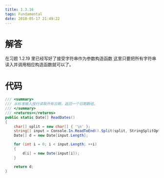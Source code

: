 ```yaml
---
title: 1.3.16
tags: Fundamental
date: 2018-05-17 21:49:22
---
```


# 解答

在习题 1.2.19 里已经写好了接受字符串作为参数构造函数
这里只要把所有字符串读入并调用相应构造函数就可以了。

# 代码

```csharp
/// <summary>
/// 从标准输入按行读取所有日期，返回一个日期数组。
/// </summary>
/// <returns></returns>
public static Date[] ReadDates()
{
    char[] split = new char[] { '\n' };
    string[] input = Console.In.ReadToEnd().Split(split, StringSplitOptions.RemoveEmptyEntries);
    Date[] d = new Date[input.Length];

    for (int i = 0; i < input.Length; ++i)
    {
        d[i] = new Date(input[i]);
    }

    return d;
}
```
